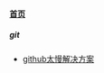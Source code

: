 
#### [首页](?file=首页 "返回首页")

##### git
- [github太慢解决方案](?file=001-git/01-github太慢解决方案 "github太慢解决方案")
